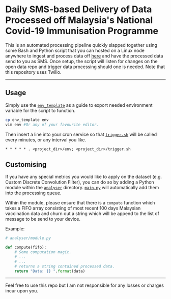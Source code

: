 # Daily SMS-based Delivery of Data Processed off Malaysia's National Covid-19 Immunisation Programme

This is an automated processing pipeline quickly slapped together using some Bash and Python script that you can hosted on a Linux node anywhere to ingest and process data off [here](https://github.com/citf-malaysia/citf-public) and have the processed data send to you as SMS. Once setup, the script will listen for changes on the open data repo and trigger data processing should one is needed. Note that this repository uses Twilio. 

---
## Usage

Simply use the [`env_template`](/env_template) as a guide to export needed environment variable for the script to function.

```bash
cp env_template env
vim env #Or any of your favourite editor.
```
Then insert a line into your cron service so that [`trigger.sh`](/trigger.sh) will be called every minutes, or any interval you like.

```
* * * * * . <project_dir>/env; <project_dir>/trigger.sh
```

## Customising

If you have any special metrics you would like to apply on the dataset (e.g. Custom Discrete Convolution Filter), you can do so by adding a Python module within the [`analyser`](/analyser) directory. [`main.py`](/main.py) will automatically add them into the processing queue.

Within the module, please ensure that there is a `compute` function which takes a FIFO array consisting of most recent 100 days Malaysian vaccination data and churn out a string which will be append to the list of message to be send to your device.

Example:
```python
# analyser/module.py

def compute(fifo):
	# Some computation magic.
	# ...
	# ...
	# returns a string contained processed data.
	return "Data: {} ".format(data)

```
---

Feel free to use this repo but I am not responsible for any losses or charges incur upon you. 
